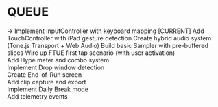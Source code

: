 # QUEUE

→ Implement InputController with keyboard mapping  [CURRENT]
  Add TouchController with iPad gesture detection
  Create hybrid audio system (Tone.js Transport + Web Audio)
  Build basic Sampler with pre-buffered slices
  Wire up FTUE first tap scenario (with user activation)  
  Add Hype meter and combo system  
  Implement Drop window detection  
  Create End-of-Run screen  
  Add clip capture and export  
  Implement Daily Break mode  
  Add telemetry events